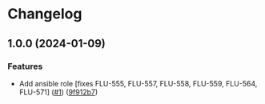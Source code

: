 # Changelog

## 1.0.0 (2024-01-09)


### Features

* Add ansible role [fixes FLU-555, FLU-557, FLU-558, FLU-559, FLU-564, FLU-571] ([#1](https://github.com/fluencelabs/deployment/issues/1)) ([9f912b7](https://github.com/fluencelabs/deployment/commit/9f912b79548667680a7347577165120b60062924))
